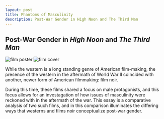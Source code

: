 ```yaml
---
layout: post
title: Phantoms of Masculinity
description: Post-War Gender in High Noon and The Third Man
---
```


## Post-War Gender in *High Noon* and *The Third Man*

![film poster](/gradfolio/assets/images/HighNoon.jpg "High Noon Poster") ![film cover](/gradfolio/assets/images/TheThirdMan.jpg "The Third man cover")

While the western is a long standing genre of American film-making, the presence of the western in the aftermath of World War II coincided with another, newer form of American filmmaking: film noir. 

During this time, these films shared a focus on male protagonists, and this focus allows for an investagation of how issues of masculinity were reckoned with in the aftermath of the war. This essay is a comparative analysis of two such films, and in this comparison illuminates the differing ways that westerns and films noir conceptualize post-war gender. 
